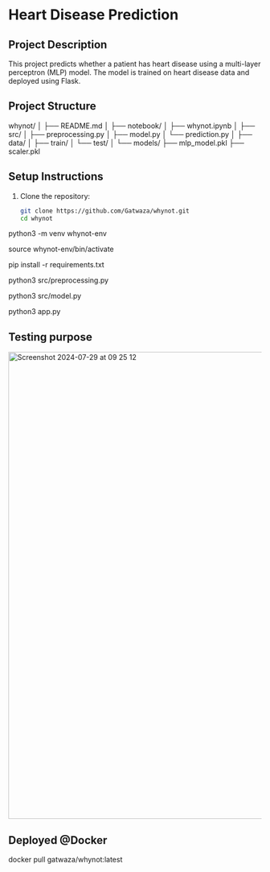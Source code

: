# Heart Disease Prediction

## Project Description
This project predicts whether a patient has heart disease using a multi-layer perceptron (MLP) model. The model is trained on heart disease data and deployed using Flask.

## Project Structure
whynot/
│
├── README.md
│
├── notebook/
│   ├── whynot.ipynb
│
├── src/
│   ├── preprocessing.py
│   ├── model.py
│   └── prediction.py
│
├── data/
│   ├── train/
│   └── test/
│
└── models/
    ├── mlp_model.pkl
    ├── scaler.pkl

## Setup Instructions

1. Clone the repository:
   ```sh
   git clone https://github.com/Gatwaza/whynot.git
   cd whynot

python3 -m venv whynot-env

source whynot-env/bin/activate

pip install -r requirements.txt

python3 src/preprocessing.py

python3 src/model.py

python3 app.py

## Testing purpose
<img width="928" alt="Screenshot 2024-07-29 at 09 25 12" src="https://github.com/user-attachments/assets/4762b6dd-9d99-4caf-a7e1-bd53944d628d">

## Deployed @Docker

docker pull gatwaza/whynot:latest
